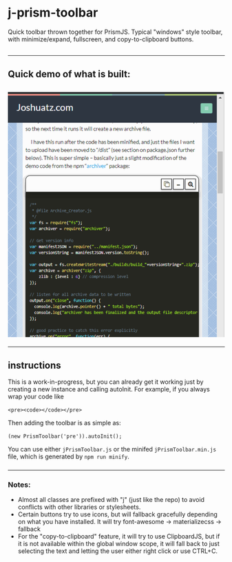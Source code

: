 # j-prism-toolbar
Quick toolbar thrown together for PrismJS. Typical "windows" style toolbar, with minimize/expand, fullscreen, and copy-to-clipboard buttons.
##

##
---
## Quick demo of what is built:
![Demo GIF](https://github.com/joshuatz/j-prism-toolbar/raw/master/demo-assets/j_prism_toolbar-Demo.gif "j-prism-toolbar demo")
---
---
## instructions
This is a work-in-progress, but you can already get it working just by creating a new instance and calling autoInit. For example, if you always wrap your code like
 ````
<pre><code></code></pre>
````
Then adding the toolbar is as simple as:
````
(new PrismToolbar('pre')).autoInit();
````

You can use either `jPrismToolbar.js` or the minifed `jPrismToolbar.min.js` file, which is generated by `npm run minify`.
###
---
### Notes:
 -  Almost all classes are prefixed with "j" (just like the repo) to avoid conflicts with other libraries or stylesheets.
 -  Certain buttons try to use icons, but will fallback gracefully depending on what you have installed. It will try font-awesome -> materializecss -> fallback
 -  For the "copy-to-clipboard" feature, it will try to use ClipboardJS, but if it is not available within the global window scope, it will fall back to just selecting the text and letting the user either right click or use CTRL+C.
